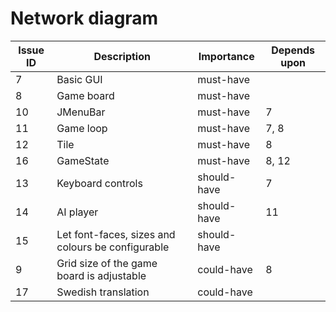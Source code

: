 # Network diagram

| Issue ID | Description                               | Importance  | Depends upon |
| -------- | ----------------------------------------- | ----------- | ------------ |
| 7        | Basic GUI                                 | must-have   |              |
| 8        | Game board                                | must-have   |              |
| 10       | JMenuBar                                  | must-have   | 7            |
| 11       | Game loop                                 | must-have   | 7, 8         |
| 12       | Tile                                      | must-have   | 8            |
| 16       | GameState                                 | must-have   | 8, 12        |
| 13       | Keyboard controls                         | should-have | 7            |
| 14       | AI player                                 | should-have | 11           |
| 15       | Let font-faces, sizes and colours be configurable | should-have |      |
| 9        | Grid size of the game board is adjustable | could-have  | 8            |
| 17       | Swedish translation                       | could-have  |              |
